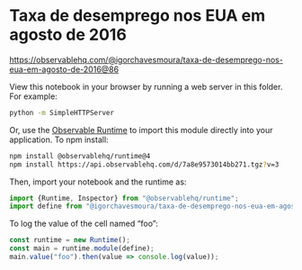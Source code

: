 # Taxa de desemprego nos EUA em agosto de 2016

https://observablehq.com/@igorchavesmoura/taxa-de-desemprego-nos-eua-em-agosto-de-2016@86

View this notebook in your browser by running a web server in this folder. For
example:

~~~sh
python -m SimpleHTTPServer
~~~

Or, use the [Observable Runtime](https://github.com/observablehq/runtime) to
import this module directly into your application. To npm install:

~~~sh
npm install @observablehq/runtime@4
npm install https://api.observablehq.com/d/7a8e9573014bb271.tgz?v=3
~~~

Then, import your notebook and the runtime as:

~~~js
import {Runtime, Inspector} from "@observablehq/runtime";
import define from "@igorchavesmoura/taxa-de-desemprego-nos-eua-em-agosto-de-2016";
~~~

To log the value of the cell named “foo”:

~~~js
const runtime = new Runtime();
const main = runtime.module(define);
main.value("foo").then(value => console.log(value));
~~~

